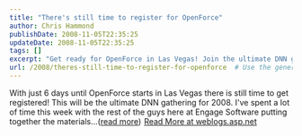 ```yaml
---
title: "There's still time to register for OpenForce"
author: Chris Hammond
publishDate: 2008-11-05T22:35:25
updateDate: 2008-11-05T22:35:25
tags: []
excerpt: "Get ready for OpenForce in Las Vegas! Join the ultimate DNN gathering for 2008. Register now before it's too late. Read more at weblogs.asp.net."
url: /2008/theres-still-time-to-register-for-openforce  # Use the generated URL with year
---
```

With just 6 days until OpenForce starts in Las Vegas there is still time to get registered! This will be the ultimate DNN gathering for 2008. I've spent a lot of time this week with the rest of the guys here at Engage Software putting together the materials...(<a href="https://weblogs.asp.net/christoc/archive/2008/11/05/there-s-still-time-to-register-for-openforce.aspx">read more</a>)<img src="https://weblogs.asp.net/aggbug.aspx?PostID=6722190" width="1" height="1"> <a href="https://weblogs.asp.net/christoc/archive/2008/11/05/there-s-still-time-to-register-for-openforce.aspx">Read More at weblogs.asp.net</a>


